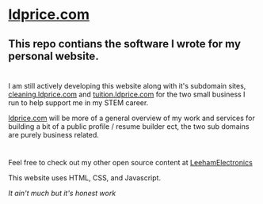 # [ldprice.com](https://www.ldprice.com)
## This repo contians the software I wrote for my personal website.

#

I am still actively developing this website along with it's subdomain sites, [cleaning.ldprice.com](https://www.cleaning.ldprice.com) and  [tuition.ldprice.com](https://www.tuition.ldprice.com) for the two small business I run to help support me in my STEM career. 

 [ldprice.com](https://www.ldprice.com) will be more of a general overview of my work and services for building a bit of a public profile / resume builder ect, the two sub domains are purely business related.

#

Feel free to check out my other open source content at [LeehamElectronics](https://github.com/LeehamElectronics)

This website uses HTML, CSS, and Javascript.

*It ain't much but it's honest work*